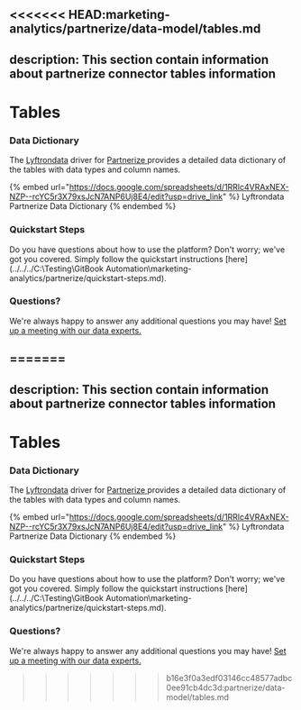 <<<<<<< HEAD:marketing-analytics/partnerize/data-model/tables.md
---
description: This section contain information about partnerize connector tables information
---

# Tables

### Data Dictionary

The [Lyftrondata](https://www.lyftrondata.com/) driver for [Partnerize](https://www.lyftrondata.com/integration/marketing-analytics/partnerize//)[ ](https://www.lyftrondata.com/integration/partnerize/)provides a detailed data dictionary of the tables with data types and column names.

{% embed url="https://docs.google.com/spreadsheets/d/1RRlc4VRAxNEX-NZP--rcYC5r3X79xsJcN7ANP6Uj8E4/edit?usp=drive_link" %}
Lyftrondata Partnerize Data Dictionary
{% endembed %}

### Quickstart Steps

Do you have questions about how to use the platform? Don't worry; we've got you covered. Simply follow the quickstart instructions [here](../../../C:\Testing\GitBook Automation\marketing-analytics/partnerize/quickstart-steps.md).

### Questions? <a href="#questions" id="questions"></a>

We're always happy to answer any additional questions you may have! [Set up a meeting with our data experts.](https://www.lyftrondata.com/book-a-meeting/)

=======
---
description: This section contain information about partnerize connector tables information
---

# Tables

### Data Dictionary

The [Lyftrondata](https://www.lyftrondata.com/) driver for [Partnerize](https://www.lyftrondata.com/integration/marketing-analytics/partnerize//)[ ](https://www.lyftrondata.com/integration/partnerize/)provides a detailed data dictionary of the tables with data types and column names.

{% embed url="https://docs.google.com/spreadsheets/d/1RRlc4VRAxNEX-NZP--rcYC5r3X79xsJcN7ANP6Uj8E4/edit?usp=drive_link" %}
Lyftrondata Partnerize Data Dictionary
{% endembed %}

### Quickstart Steps

Do you have questions about how to use the platform? Don't worry; we've got you covered. Simply follow the quickstart instructions [here](../../../C:\Testing\GitBook Automation\marketing-analytics/partnerize/quickstart-steps.md).

### Questions? <a href="#questions" id="questions"></a>

We're always happy to answer any additional questions you may have! [Set up a meeting with our data experts.](https://www.lyftrondata.com/book-a-meeting/)

>>>>>>> b16e3f0a3edf03146cc48577adbc0ee91cb4dc3d:partnerize/data-model/tables.md
